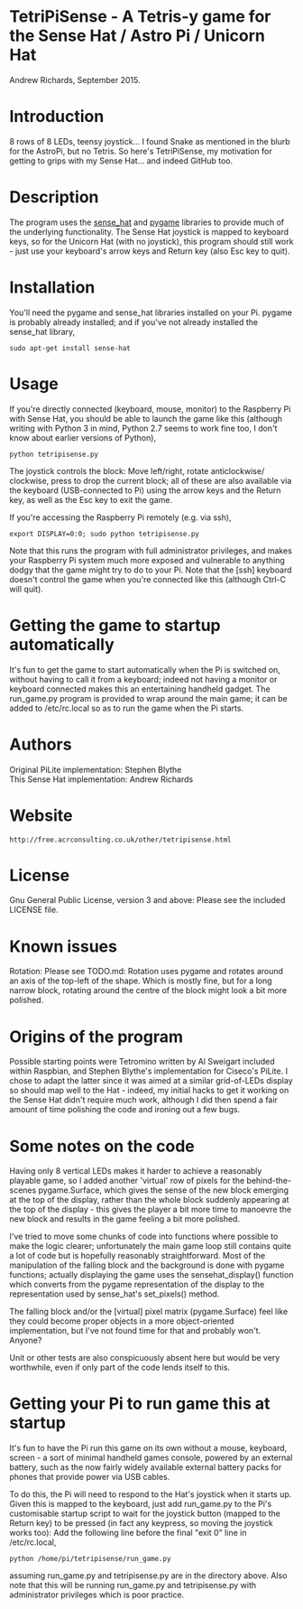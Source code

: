TetriPiSense - A Tetris-y game for the Sense Hat / Astro Pi / Unicorn Hat
=========================================================================

Andrew Richards, September 2015.

# Introduction
8 rows of 8 LEDs, teensy joystick... I found Snake as mentioned in the blurb
for the AstroPi, but no Tetris. So here's TetriPiSense, my motivation for
getting to grips with my Sense Hat... and indeed GitHub too.

# Description
The program uses the [sense_hat](https://pythonhosted.org/sense-hat/api/)
and [pygame](http://www.pygame.org/docs/) libraries to provide much of the
underlying functionality. The Sense Hat joystick is mapped to keyboard keys,
so for the Unicorn Hat (with no joystick), this program should still work -
just use your keyboard's arrow keys and Return key (also Esc key to quit).

# Installation
You'll need the pygame and sense_hat libraries installed on your Pi. pygame is
probably already installed; and if you've not already installed the sense_hat
library,

    sudo apt-get install sense-hat

# Usage
If you're directly connected (keyboard, mouse, monitor) to the Raspberry Pi
with Sense Hat, you should be able to launch the game like this (although
writing with Python 3 in mind, Python 2.7 seems to work fine too, I don't
know about earlier versions of Python),

    python tetripisense.py

The joystick controls the block: Move left/right, rotate anticlockwise/
clockwise, press to drop the current block; all of these are also available
via the keyboard (USB-connected to Pi) using the arrow keys and the Return key,
as well as the Esc key to exit the game.

If you're accessing the Raspberry Pi remotely (e.g. via ssh),

    export DISPLAY=0:0; sudo python tetripisense.py

Note that this runs the program with full administrator privileges, and makes
your Raspberry Pi system much more exposed and vulnerable to anything dodgy
that the game might try to do to your Pi. Note that the [ssh] keyboard doesn't
control the game when you're connected like this (although Ctrl-C will quit).

# Getting the game to startup automatically
It's fun to get the game to start automatically when the Pi is switched on,
without having to call it from a keyboard; indeed not having a monitor or
keyboard connected makes this an entertaining handheld gadget. The run_game.py
program is provided to wrap around the main game; it can be added to
/etc/rc.local so as to run the game when the Pi starts.

# Authors
Original PiLite implementation: Stephen Blythe  
This Sense Hat implementation: Andrew Richards

# Website

    http://free.acrconsulting.co.uk/other/tetripisense.html

# License
Gnu General Public License, version 3 and above: Please see the included
LICENSE file.

# Known issues
Rotation: Please see TODO.md: Rotation uses pygame and rotates around an
axis of the top-left of the shape. Which is mostly fine, but for a long
narrow block, rotating around the centre of the block might look a bit more
polished.

# Origins of the program
Possible starting points were Tetromino written by Al Sweigart included
within Raspbian, and Stephen Blythe's implementation for Ciseco's PiLite.
I chose to adapt the latter since it was aimed at a similar grid-of-LEDs
display so should map well to the Hat - indeed, my initial hacks to get
it working on the Sense Hat didn't require much work, although I did then
spend a fair amount of time polishing the code and ironing out a few bugs.

# Some notes on the code
Having only 8 vertical LEDs makes it harder to achieve a reasonably playable
game, so I added another 'virtual' row of pixels for the behind-the-scenes
pygame.Surface, which gives the sense of the new block emerging at the top
of the display, rather than the whole block suddenly appearing at the top of
the display - this gives the player a bit more time to manoevre the new block
and results in the game feeling a bit more polished.

I've tried to move some chunks of code into functions where possible to make
the logic clearer; unfortunately the main game loop still contains quite a lot
of code but is hopefully reasonably straightforward. Most of the manipulation
of the falling block and the background is done with pygame functions; actually
displaying the game uses the sensehat_display() function which converts from
the pygame representation of the display to the representation used by
sense_hat's set_pixels() method.

The falling block and/or the [virtual] pixel matrix (pygame.Surface) feel like
they could become proper objects in a more object-oriented implementation, but
I've not found time for that and probably won't. Anyone?

Unit or other tests are also conspicuously absent here but would be very
worthwhile, even if only part of the code lends itself to this.


# Getting your Pi to run game this at startup
It's fun to have the Pi run this game on its own without a mouse, keyboard,
screen - a sort of minimal handheld games console, powered by an external
battery, such as the now fairly widely available external battery packs for
phones that provide power via USB cables.

To do this, the Pi will need to respond to the Hat's joystick when it starts
up. Given this is mapped to the keyboard, just add run_game.py to the Pi's
customisable startup script to wait for the joystick button (mapped to the
Return key) to be pressed (in fact any keypress, so moving the joystick
works too): Add the following line before the final "exit 0" line in
/etc/rc.local,

    python /home/pi/tetripisense/run_game.py

assuming run_game.py and tetripisense.py are in the directory above.
Also note that this will be running run_game.py and tetripisense.py
with administrator privileges which is poor practice.
